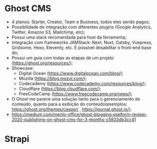 # Ghost CMS

- 4 planos: Starter, Creator, Team e Business, todos eles sendo pagos;
- Possibilidade de integração com diferentes plugins (Google Analytics, Twitter, Amazon S3, Mailchimp, etc);
- Possui uma stack recomendada para host da ferramenta;
- Integração com frameworks JAMStack: Next, Nuxt, Gatsby, Vuepress, Gridsome, Hexo, Eleventy, etc. É possível desabilitar o front-end base do;
- Possui um guia com todas as etapas de um projeto (https://ghost.org/resources/);
- Showcase:
  - Digital Ocean (https://www.digitalocean.com/blog/);
  - Mozilla (https://blog.mozvr.com/);
  - Codecademy (https://www.codecademy.com/resources/blog/);
  - Cloudflare (https://blog.cloudflare.com/);
  - FreeCodeCamp (https://www.freecodecamp.org/news/);
- O Ghost me parece uma solução tanto para o gerenciamento de conteúdo, quanto para a exibição do conteúdo(exemplos: https://ghost.org/themes/casper/ , https://journal.ghost.io/);
- https://medium.com/menlo-office/ghost-blogging-platform-review-2020-publishing-on-ghost-cms-for-3-months-c5833db3cc41

# Strapi
